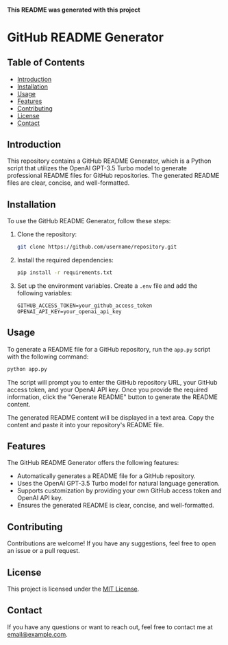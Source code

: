 #### This README was generated with this project

# GitHub README Generator

## Table of Contents
- [Introduction](#introduction)
- [Installation](#installation)
- [Usage](#usage)
- [Features](#features)
- [Contributing](#contributing)
- [License](#license)
- [Contact](#contact)

## Introduction

This repository contains a GitHub README Generator, which is a Python script that utilizes the OpenAI GPT-3.5 Turbo model to generate professional README files for GitHub repositories. The generated README files are clear, concise, and well-formatted.

## Installation

To use the GitHub README Generator, follow these steps:

1. Clone the repository:

   ```bash
   git clone https://github.com/username/repository.git
   ```

2. Install the required dependencies:

   ```bash
   pip install -r requirements.txt
   ```

3. Set up the environment variables. Create a `.env` file and add the following variables:

   ```
   GITHUB_ACCESS_TOKEN=your_github_access_token
   OPENAI_API_KEY=your_openai_api_key
   ```

## Usage

To generate a README file for a GitHub repository, run the `app.py` script with the following command:

```bash
python app.py
```

The script will prompt you to enter the GitHub repository URL, your GitHub access token, and your OpenAI API key. Once you provide the required information, click the "Generate README" button to generate the README content.

The generated README content will be displayed in a text area. Copy the content and paste it into your repository's README file.

## Features

The GitHub README Generator offers the following features:

- Automatically generates a README file for a GitHub repository.
- Uses the OpenAI GPT-3.5 Turbo model for natural language generation.
- Supports customization by providing your own GitHub access token and OpenAI API key.
- Ensures the generated README is clear, concise, and well-formatted.

## Contributing

Contributions are welcome! If you have any suggestions, feel free to open an issue or a pull request.

## License

This project is licensed under the [MIT License](LICENSE).

## Contact

If you have any questions or want to reach out, feel free to contact me at [email@example.com](mailto:email@example.com).